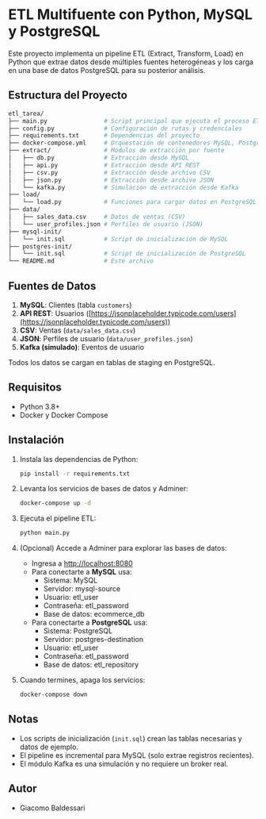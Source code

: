 # ETL Multifuente con Python, MySQL y PostgreSQL

Este proyecto implementa un pipeline ETL (Extract, Transform, Load) en Python que extrae datos desde múltiples fuentes heterogéneas y los carga en una base de datos PostgreSQL para su posterior análisis.

## Estructura del Proyecto

``` sh
etl_tarea/
├── main.py                # Script principal que ejecuta el proceso ETL
├── config.py              # Configuración de rutas y credenciales
├── requirements.txt       # Dependencias del proyecto
├── docker-compose.yml     # Orquestación de contenedores MySQL, PostgreSQL y Adminer
├── extract/               # Módulos de extracción por fuente
│   ├── db.py              # Extracción desde MySQL
│   ├── api.py             # Extracción desde API REST
│   ├── csv.py             # Extracción desde archivo CSV
│   ├── json.py            # Extracción desde archivo JSON
│   └── kafka.py           # Simulación de extracción desde Kafka
├── load/
│   └── load.py            # Funciones para cargar datos en PostgreSQL
├── data/
│   ├── sales_data.csv     # Datos de ventas (CSV)
│   └── user_profiles.json # Perfiles de usuario (JSON)
├── mysql-init/
│   └── init.sql           # Script de inicialización de MySQL
├── postgres-init/
│   └── init.sql           # Script de inicialización de PostgreSQL
└── README.md              # Este archivo
```

## Fuentes de Datos

1. **MySQL**: Clientes (tabla `customers`)
2. **API REST**: Usuarios ([https://jsonplaceholder.typicode.com/users](https://jsonplaceholder.typicode.com/users))
3. **CSV**: Ventas (`data/sales_data.csv`)
4. **JSON**: Perfiles de usuario (`data/user_profiles.json`)
5. **Kafka (simulado)**: Eventos de usuario

Todos los datos se cargan en tablas de staging en PostgreSQL.

## Requisitos

- Python 3.8+
- Docker y Docker Compose

## Instalación

1. Instala las dependencias de Python:

   ```sh
   pip install -r requirements.txt
   ```

2. Levanta los servicios de bases de datos y Adminer:

   ```sh
   docker-compose up -d
   ```

3. Ejecuta el pipeline ETL:

   ```sh
   python main.py
   ```

4. (Opcional) Accede a Adminer para explorar las bases de datos:

   - Ingresa a [http://localhost:8080](http://localhost:8080)
   - Para conectarte a **MySQL** usa:
     - Sistema: MySQL
     - Servidor: mysql-source
     - Usuario: etl_user
     - Contraseña: etl_password
     - Base de datos: ecommerce_db
   - Para conectarte a **PostgreSQL** usa:
     - Sistema: PostgreSQL
     - Servidor: postgres-destination
     - Usuario: etl_user
     - Contraseña: etl_password
     - Base de datos: etl_repository

5. Cuando termines, apaga los servicios:

   ```sh
   docker-compose down
   ```

## Notas

- Los scripts de inicialización (`init.sql`) crean las tablas necesarias y datos de ejemplo.
- El pipeline es incremental para MySQL (solo extrae registros recientes).
- El módulo Kafka es una simulación y no requiere un broker real.

## Autor

- Giacomo Baldessari

